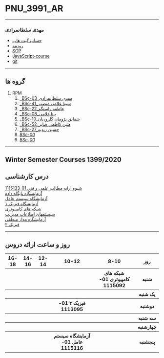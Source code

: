 # PNU_3991_AR
---------
### مهدی سلطانمرادی
 
- [حساب گیت هاب](https://github.com/sultanmoradimehdi)
- [روزمه]( https://sultanmoradimehdi.github.io/resume/)
- [SOP](https://sultanmoradimehdi.github.io/SOP/)
- [JavaScript-course](java.pdf)
- [git](https://sultanmoradimehdi.github.io/account-git/)

------------------
## گروه ها
    
1. RPM 
    1. [_BSc-03_مهدی سلطانمرادی](https://github.com/AliRazavi-edu/PNU_3991/tree/master/_BSc/ResearchAndPresentationMethods/1115133_01/03_%D9%85%D9%87%D8%AF%D9%8A%20%D8%B3%D9%84%D8%B7%D8%A7%D9%86%20%D9%85%D8%B1%D8%A7%D8%AF%D9%8A)   
    1. [_BSc-41_شیوا غلامی منصور](https://github.com/AliRazavi-edu/PNU_3991/tree/master/_BSc/ResearchAndPresentationMethods/1322010_02/41_%D8%B4%D9%8A%D9%88%D8%A7%20%D8%BA%D9%84%D8%A7%D9%85%D9%8A%20%D9%85%D9%86%D8%B5%D9%88%D8%B1) 
    1. [_BSc-22_عاطفه راستگو](https://github.com/AliRazavi-edu/PNU_3991/tree/master/_BSc/ResearchAndPresentationMethods/1322010_02/22_%D8%B9%D8%A7%D8%B7%D9%81%D9%87%20%D8%B1%D8%A7%D8%B3%D8%AA%DA%AF%D9%88)
    1. [_BSc-08_بیتا غلامی](https://github.com/AliRazavi-edu/PNU_3991/tree/master/_BSc/ResearchAndPresentationMethods/1115133_01/08_%D8%A8%D9%8A%20%D8%AA%D8%A7%20%D8%BA%D9%81%D8%A7%D8%B1%D9%8A)
    1. [_BSc-10_شقایق پژومان گلرودیان](https://github.com/AliRazavi-edu/PNU_3991/tree/master/_BSc/ResearchAndPresentationMethods/1322010_02/22_%D8%B9%D8%A7%D8%B7%D9%81%D9%87%20%D8%B1%D8%A7%D8%B3%D8%AA%DA%AF%D9%88)
    1. [_BSc-52_متين كاظمي صابر](https://github.com/AliRazavi-edu/PNU_3991/tree/master/_BSc/ResearchAndPresentationMethods/1322010_02/52_%D9%85%D8%AA%D9%8A%D9%86%20%D9%83%D8%A7%D8%B8%D9%85%D9%8A%20%D8%B5%D8%A7%D8%A8%D8%B1)
    1. [_BSc-27_حسین زندیه](https://github.com/AliRazavi-edu/PNU_3991/tree/master/_BSc/ResearchAndPresentationMethods/1322010_01/27_%D8%AD%D8%B3%D9%8A%D9%86%20%D8%B2%D9%86%D8%AF%D9%8A%D9%87)
    1. [_BSc-00_](https://github.com/AliRazavi-edu/PNU_3991/tree/master/_BSc/ResearchAndPresentationMethods/1322010_02/22_%D8%B9%D8%A7%D8%B7%D9%81%D9%87%20%D8%B1%D8%A7%D8%B3%D8%AA%DA%AF%D9%88)
    1. [_BSc-00_](https://github.com/AliRazavi-edu/PNU_3991/tree/master/_BSc/ResearchAndPresentationMethods/1322010_02/22_%D8%B9%D8%A7%D8%B7%D9%81%D9%87%20%D8%B1%D8%A7%D8%B3%D8%AA%DA%AF%D9%88)
    
-------------------
## Winter Semester Courses 1399/2020

## درس کارشناسی 
[1115133_01 شیوه ارایه مطالب علمی و فنی](https://github.com/sultanmoradimehdi/PNU_3991_AR/tree/main/technical-and-scientific-contents-presentation-aproach)
<br>
[آزمایشگاه پایگاه داده](https://github.com/sultanmoradimehdi/PNU_3991_AR/tree/main/technical-and-scientific-contents-presentation-aproach)
<br>
[آزمایشگاه سیستم عامل](https://github.com/sultanmoradimehdi/PNU_3991_AR/tree/main/technical-and-scientific-contents-presentation-aproach)
<br>
[آزمایشگاه فیزیک ۱](https://github.com/sultanmoradimehdi/PNU_3991_AR/tree/main/technical-and-scientific-contents-presentation-aproach)
<br>
[شبکه های کامپیوتری](https://github.com/sultanmoradimehdi/PNU_3991_AR/tree/main/technical-and-scientific-contents-presentation-aproach)
<br>
[سیستمهای اطلاعات مدیریت](https://github.com/sultanmoradimehdi/PNU_3991_AR/tree/main/technical-and-scientific-contents-presentation-aproach)
<br>
[آزمایشگاه مدار منطقی](https://github.com/sultanmoradimehdi/PNU_3991_AR/tree/main/technical-and-scientific-contents-presentation-aproach)
<br>
[فیزیک ۲](https://github.com/sultanmoradimehdi/PNU_3991_AR/tree/main/technical-and-scientific-contents-presentation-aproach)
<br>

--------------
## روز و ساعت ارائه دروس

<table style="width:100%">
  <tr>
    <th >16-18</th>
    <th >14-16</th>
    <th >12-14</th>
    <th>10-12</th>
    <th>8-10</th>
    <th>روز</th>
  </tr>
  <tr>
  </tr>
   <tr>
    <th ></th>
    <th ></th>
    <th ></th>
    <th></th>
    <th ><a>شبکه های کامپیوتری 01-1115092</a></th>
    <th>شنبه</th>
  </tr>
   <tr>
    <th ></th>
    <th ></th>
    <th ></th>
    <th ></th>
    <th ></th>
    <th>یک شنبه</th>
  </tr>
   <tr>
     <th ></th>
     <th ></th>
     <th></th>
     <th ><a>فیزیک ۲ 01-1113095</a></th>
     <th ></th>
    <th>دوشنبه</th>
  </tr>
   <tr>
    <th ></th>
    <th ></th>
    <th ></th>
    <th ></th>
    <th ></th>
    <th>سه شنبه</th>
 </tr>
  <tr>
   <th ></th>
   <th ></th>
   <th ></th>
   <th ></th>
   <th ></th>
   <th>چهارشنبه</th>
 </tr>
 <tr>
  <th ></th>
  <th ></th>
  <th ></th>
  <th ><a>آزمایشگاه سیستم عامل 01-1115116</a></th>
  <th ></th>
  <th>پنجشنبه</th>
  </tr>
</table>
